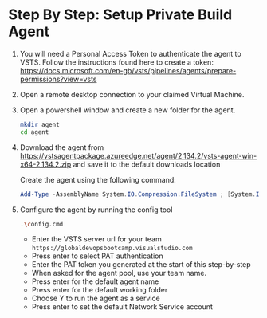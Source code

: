 # Step By Step: Setup Private Build Agent #

1. You will need a Personal Access Token to authenticate the agent to VSTS. Follow the instructions found here to create a token: https://docs.microsoft.com/en-gb/vsts/pipelines/agents/prepare-permissions?view=vsts
2. Open a remote desktop connection to your claimed Virtual Machine.
3. Open a powershell window and create a new folder for the agent.

    ```bash
    mkdir agent 
    cd agent
    ```

4. Download the agent from https://vstsagentpackage.azureedge.net/agent/2.134.2/vsts-agent-win-x64-2.134.2.zip and save it to the default downloads location

    Create the agent using the following command:

    ```powershell
    Add-Type -AssemblyName System.IO.Compression.FileSystem ; [System.IO.Compression.ZipFile]::ExtractToDirectory("$HOME\Downloads\vsts-agent-win-x64-2.134.2.zip", "$PWD")
    ```

5. Configure the agent by running the config tool

    ```bash
    .\config.cmd
    ```

   * Enter the VSTS server url for your team `https://globaldevopsbootcamp.visualstudio.com`
   * Press enter to select PAT authentication
   * Enter the PAT token you generated at the start of this step-by-step
   * When asked for the agent pool, use your team name.
   * Press enter for the default agent name
   * Press enter for the default working folder
   * Choose Y to run the agent as a service
   * Press enter to set the default Network Service account
     